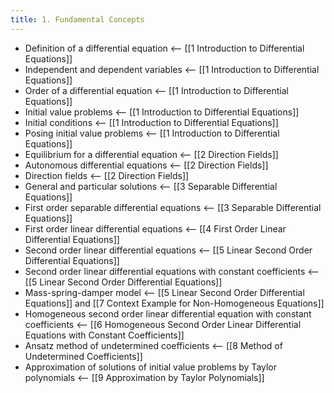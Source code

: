 ```yaml
---
title: 1. Fundamental Concepts
---
```


- Definition of a differential equation <-- [[1 Introduction to Differential Equations]]
- Independent and dependent variables <-- [[1 Introduction to Differential Equations]]
- Order of a differential equation <-- [[1 Introduction to Differential Equations]]
- Initial value problems <-- [[1 Introduction to Differential Equations]]
- Initial conditions <-- [[1 Introduction to Differential Equations]]
- Posing initial value problems <-- [[1 Introduction to Differential Equations]]
- Equilibrium for a differential equation <-- [[2 Direction Fields]]
- Autonomous differential equations <-- [[2 Direction Fields]]
- Direction fields <-- [[2 Direction Fields]]
- General and particular solutions <-- [[3 Separable Differential Equations]]
- First order separable differential equations <-- [[3 Separable Differential Equations]]
- First order linear differential equations <-- [[4 First Order Linear Differential Equations]]
- Second order linear differential equations <-- [[5 Linear Second Order Differential Equations]]
- Second order linear differential equations with constant coefficients <-- [[5 Linear Second Order Differential Equations]]
- Mass-spring-damper model <-- [[5 Linear Second Order Differential Equations]] and [[7 Context Example for Non-Homogeneous Equations]]
- Homogeneous second order linear differential equation with constant coefficients <-- [[6 Homogeneous Second Order Linear Differential Equations with Constant Coefficients]]
- Ansatz method of undetermined coefficients <-- [[8 Method of Undetermined Coefficients]]
- Approximation of solutions of initial value problems by Taylor polynomials <-- [[9 Approximation by Taylor Polynomials]]
